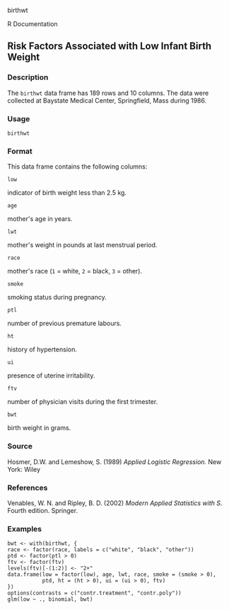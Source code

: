 birthwt

R Documentation

##  Risk Factors Associated with Low Infant Birth Weight

### Description

The `birthwt` data frame has 189 rows and 10 columns. The data were collected
at Baystate Medical Center, Springfield, Mass during 1986.

### Usage

    
    birthwt

### Format

This data frame contains the following columns:

`low`

indicator of birth weight less than 2.5 kg.

`age`

mother's age in years.

`lwt`

mother's weight in pounds at last menstrual period.

`race`

mother's race (`1` = white, `2` = black, `3` = other).

`smoke`

smoking status during pregnancy.

`ptl`

number of previous premature labours.

`ht`

history of hypertension.

`ui`

presence of uterine irritability.

`ftv`

number of physician visits during the first trimester.

`bwt`

birth weight in grams.

### Source

Hosmer, D.W. and Lemeshow, S. (1989) _Applied Logistic Regression._ New York:
Wiley

### References

Venables, W. N. and Ripley, B. D. (2002) _Modern Applied Statistics with S._
Fourth edition. Springer.

### Examples

    
    bwt <- with(birthwt, {
    race <- factor(race, labels = c("white", "black", "other"))
    ptd <- factor(ptl > 0)
    ftv <- factor(ftv)
    levels(ftv)[-(1:2)] <- "2+"
    data.frame(low = factor(low), age, lwt, race, smoke = (smoke > 0),
               ptd, ht = (ht > 0), ui = (ui > 0), ftv)
    })
    options(contrasts = c("contr.treatment", "contr.poly"))
    glm(low ~ ., binomial, bwt)

